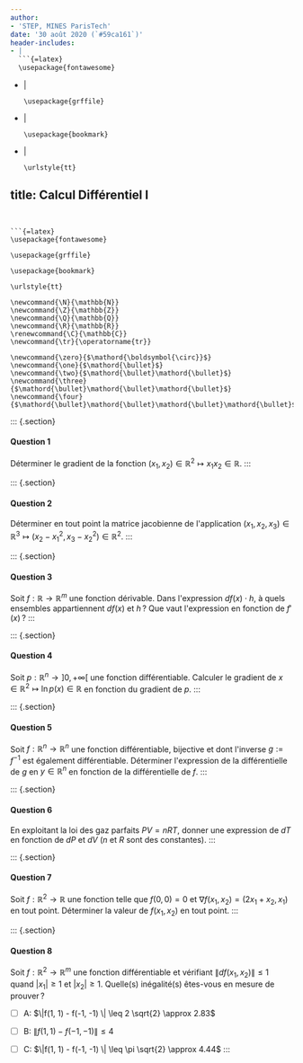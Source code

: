 ```yaml
---
author:
- 'STEP, MINES ParisTech'
date: '30 août 2020 (`#59ca161`)'
header-includes:
- |
  ```{=latex}
  \usepackage{fontawesome}
  ```
- |
  ```{=latex}
  \usepackage{grffile}
  ```
- |
  ```{=latex}
  \usepackage{bookmark}
  ```
- |
  ```{=latex}
  \urlstyle{tt}
  ```
title: Calcul Différentiel I
---
```


```{=latex}
\usepackage{fontawesome}
```

```{=latex}
\usepackage{grffile}
```

```{=latex}
\usepackage{bookmark}
```

```{=latex}
\urlstyle{tt}
```

```{=tex}
\newcommand{\N}{\mathbb{N}}
\newcommand{\Z}{\mathbb{Z}}
\newcommand{\Q}{\mathbb{Q}}
\newcommand{\R}{\mathbb{R}}
\renewcommand{\C}{\mathbb{C}}
\newcommand{\tr}{\operatorname{tr}}
```
```{=tex}
\newcommand{\zero}{$\mathord{\boldsymbol{\circ}}$}
\newcommand{\one}{$\mathord{\bullet}$}
\newcommand{\two}{$\mathord{\bullet}\mathord{\bullet}$}
\newcommand{\three}{$\mathord{\bullet}\mathord{\bullet}\mathord{\bullet}$}
\newcommand{\four}{$\mathord{\bullet}\mathord{\bullet}\mathord{\bullet}\mathord{\bullet}$}
```
::: {.section}
#### Question 1

Déterminer le gradient de la fonction
$(x_1, x_2) \in \mathbb{R}^2 \mapsto x_1x_2 \in \mathbb{R}$.
:::

::: {.section}
#### Question 2

Déterminer en tout point la matrice jacobienne de l'application
$(x_1, x_2, x_3) \in \mathbb{R}^3 \mapsto (x_2 - x_1^2, x_3 - x_2^2) \in \mathbb{R}^2.$
:::

::: {.section}
#### Question 3

Soit $f: \mathbb{R}\to \mathbb{R}^m$ une fonction dérivable. Dans
l'expression $df(x) \cdot h$, à quels ensembles appartiennent $df(x)$ et
$h$ ? Que vaut l'expression en fonction de $f'(x)$ ?
:::

::: {.section}
#### Question 4

Soit $p: \mathbb{R}^n \to \left]0, +\infty\right[$ une fonction
différentiable. Calculer le gradient de
$x \in \mathbb{R}^2 \mapsto \ln p(x) \in \mathbb{R}$ en fonction du
gradient de $p$.
:::

::: {.section}
#### Question 5

Soit $f: \mathbb{R}^n \to \mathbb{R}^n$ une fonction différentiable,
bijective et dont l'inverse $g:=f^{-1}$ est également différentiable.
Déterminer l'expression de la différentielle de $g$ en
$y \in \mathbb{R}^n$ en fonction de la différentielle de $f$.
:::

::: {.section}
#### Question 6

En exploitant la loi des gaz parfaits $PV = nRT$, donner une expression
de $dT$ en fonction de $dP$ et $dV$ ($n$ et $R$ sont des constantes).
:::

::: {.section}
#### Question 7

Soit $f:\mathbb{R}^2 \to \mathbb{R}$ une fonction telle que $f(0,0) = 0$
et $\nabla f(x_1, x_2) = (2x_1+x_2, x_1)$ en tout point. Déterminer la
valeur de $f(x_1, x_2)$ en tout point.
:::

::: {.section}
#### Question 8

Soit $f : \mathbb{R}^2 \to \mathbb{R}^m$ une fonction différentiable et
vérifiant $\|df(x_1, x_2)\| \leq 1$ quand $|x_1| \geq 1$ et
$|x_2| \geq 1$. Quelle(s) inégalité(s) êtes-vous en mesure de prouver ?

-   [ ] A: $\|f(1, 1) - f(-1, -1) \| \leq 2 \sqrt{2} \approx 2.83$

-   [ ] B: $\|f(1, 1) - f(-1, -1) \| \leq 4$

-   [ ] C: $\|f(1, 1) - f(-1, -1) \| \leq \pi \sqrt{2} \approx 4.44$
:::

